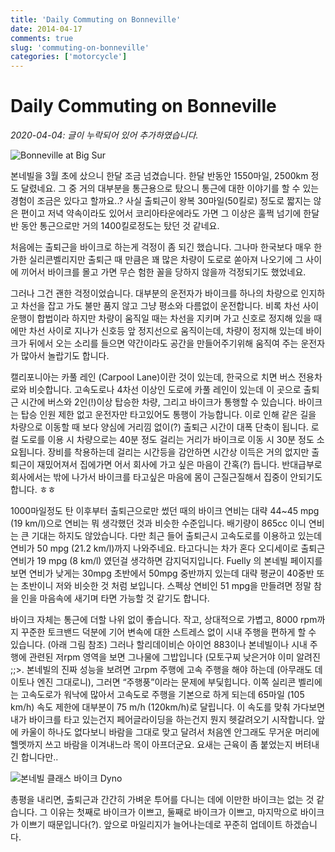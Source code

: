 ```yaml
---
title: 'Daily Commuting on Bonneville'
date: 2014-04-17
comments: true
slug: 'commuting-on-bonneville'
categories: ['motorcycle']
---
```


# Daily Commuting on Bonneville

_2020-04-04: 글이 누락되어 있어 추가하였습니다._

![Bonneville at Big Sur](../../../media/blog/2014-04-17_bonneville.jpg)

본네빌을 3월 초에 샀으니 한달 조금 넘겼습니다. 한달 반동안 1550마일, 2500km 정도
달렸네요. 그 중 거의 대부분을 통근용으로 탔으니 통근에 대한 이야기를 할 수 있는
경험이 조금은 있다고 할까요..? 사실 출퇴근이 왕복 30마일(50킬로) 정도로 짧지는
않은 편이고 저녁 약속이라도 있어서 코리아타운에라도 가면 그 이상은 훌쩍 넘기에
한달 반 동안 통근으로만 거의 1400킬로정도는 탔던 것 같네요.

처음에는 출퇴근을 바이크로 하는게 걱정이 좀 되긴 했습니다. 그나마 한국보다 매우
한가한 실리콘벨리지만 출퇴근 때 만큼은 꽤 많은 차량이 도로로 쏟아져 나오기에 그
사이에 끼어서 바이크를 몰고 가면 무슨 험한 꼴을 당하지 않을까 걱정되기도
했었네요.

그러나 그건 괜한 걱정이었습니다. 대부분의 운전자가 바이크를 하나의 차량으로
인지하고 차선을 잡고 가도 불만 품지 않고 그냥 평소와 다름없이 운전합니다. 비록
차선 사이 운행이 합법이라 하지만 차량이 움직일 때는 차선을 지키며 가고 신호로
정지해 있을 때에만 차선 사이로 지나가 신호등 앞 정지선으로 움직이는데, 차량이
정지해 있는데 바이크가 뒤에서 오는 소리를 들으면 약간이라도 공간을
만들어주기위해 움직여 주는 운전자가 많아서 놀랍기도 합니다.

캘리포니아는 카풀 레인 (Carpool Lane)이란 것이 있는데, 한국으로 치면 버스
전용차로와 비슷합니다. 고속도로나 4차선 이상인 도로에 카풀 레인이 있는데 이
곳으로 출퇴근 시간에 버스와 2인(!)이상 탑승한 차량, 그리고 바이크가 통행할 수
있습니다. 바이크는 탑승 인원 제한 없고 운전자만 타고있어도 통행이 가능합니다.
이로 인해 같은 길을 차량으로 이동할 때 보다 양심에 거리낌 없이(?) 출퇴근 시간이
대폭 단축이 됩니다. 로컬 도로를 이용 시 차량으로는 40분 정도 걸리는 거리가
바이크로 이동 시 30분 정도 소요됩니다. 장비를 착용하는데 걸리는 시간등을
감안하면 시간상 이득은 거의 없지만 출퇴근이 재밌어져서 집에가면 어서 회사에 가고
싶은 마음이 간혹(?) 듭니다. 반대급부로 회사에서는 밖에 나가서 바이크를 타고싶은
마음에 몸이 근질근질해서 집중이 안되기도 합니다. ㅎㅎ

1000마일정도 탄 이후부터 출퇴근으로만 썼던 때의 바이크 연비는 대략 44~45 mpg (19
km/l)으로 연비는 뭐 생각했던 것과 비슷한 수준입니다. 배기량이 865cc 이니 연비는
큰 기대는 하지도 않았습니다. 다만 최근 들어 출퇴근시 고속도로를 이용하고 있는데
연비가 50 mpg (21.2 km/l)까지 나와주네요. 타고다니는 차가 혼다 오디세이로 출퇴근
연비가 19 mpg (8 km/l) 였던걸 생각하면 감지덕지입니다. Fuelly 의 본네빌 페이지를
보면 연비가 낮게는 30mpg 초반에서 50mpg 중반까지 있는데 대략 평균이 40중반 또는
초반이니 저와 비슷한 것 처럼 보입니다. 스펙상 연비인 51 mpg을 만들려면 정말 참을
인을 마음속에 새기며 타면 가능할 것 같기도 합니다.

바이크 자체는 통근에 더할 나위 없이 좋습니다. 작고, 상대적으로 가볍고, 8000
rpm까지 꾸준한 토크밴드 덕분에 기어 변속에 대한 스트레스 없이 시내 주행을 편하게
할 수 있습니다. (아래 그림 참조) 그러나 할리데이비슨 아이언 883이나 본네빌이나
시내 주행에 관련된 저rpm 영역을 보면 그나물에 그밥입니다 (모토구찌 낮은거야 이미
알려진 ;;>. 본네빌의 진짜 성능을 보려면 고rpm 주행에 고속 주행을 해야 하는데
(아무래도 데이토나 엔진 그대로니), 그러면 “주행풍”이라는 문제에 부딫힙니다. 이쪽
실리콘 벨리에는 고속도로가 워낙에 많아서  고속도로 주행을 기본으로 하게 되는데
65마일 (105 km/h) 속도 제한에 대부분이 75 m/h (120km/h)로 달립니다. 이 속도를
맞춰 가다보면 내가 바이크를 타고 있는건지 페어글라이딩을 하는건지 뭔지
헷갈려오기 시작합니다. 앞에 카울이 하나도 없다보니 바람을 그대로 맞고 달려서
처음엔 안그래도 무거운 머리에 헬멧까지 쓰고 바람을 이겨내느라 목이 아프더군요.
요새는 근육이 좀 붙었는지 버텨내긴 합니다만..

![본네빌 클래스 바이크 Dyno](../../../media/blog/2014-04-17_bonneville-dyno.jpg)

총평을 내리면, 출퇴근과 간간히 가벼운 투어를 다니는 데에 이만한 바이크는 없는 것
같습니다. 그 이유는 첫째로 바이크가 이쁘고, 둘째로 바이크가 이쁘고, 마지막으로
바이크가 이쁘기 때문입니다(?).  앞으로 마일리지가 늘어나는데로 꾸준히 업데이트
하겠습니다.
